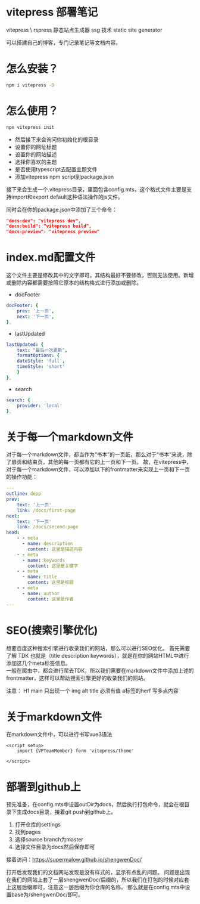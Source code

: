 

# vitepress 部署笔记

vitepress \ rspress
静态站点生成器 ssg 技术 static site generator

可以搭建自己的博客，专门记录笔记等文档内容。


# 怎么安装？

```sh
npm i vitepress -D
```

# 怎么使用？

```sh
npx vitepress init
```

- 然后接下来会询问你初始化的根目录
- 设置你的网址标题
- 设置你的网站描述
- 选择你喜欢的主题
- 是否使用typescript去配置主题文件
- 添加vitepress npm script到package.json

接下来会生成一个.vitepress目录，里面包含config.mts，这个格式文件主要是支持import和export default这种语法操作的js文件。

同时会在你的package.json中添加了三个命令：
```json
"docs:dev": "vitepress dev",
"docs:build": "vitepress build",
"docs:preview": "vitepress preview"
```

# index.md配置文件
这个文件主要是修改其中的文字即可，其结构最好不要修改，否则无法使用。新增或删除内容都需要按照它原本的结构格式进行添加或删除。

- docFooter
```yaml
docFooter: {
    prev: '上一页',
    next: '下一页',
},
```

- lastUpdated
```yaml
lastUpdated: {
    text: "最后一次更新",
    formatOptions: {
    dateStyle: 'full',
    timeStyle: 'short'
    }
},
```

- search
```yaml
search: {
    provider: 'local'
},
```

# 关于每一个markdown文件

对于每一个markdown文件，都当作为“书本”的一页纸，那么对于“书本”来说，除了扉页和结束页，其他的每一页都有它的上一页和下一页。
故，在vitepress中，对于每一个markdown文件，可以添加以下的frontmatter来实现上一页和下一页的操作功能：

```yaml
---
outline: depp
prev: 
    text: '上一页'
    link: /docs/first-page
next:
    text: '下一页'
    link: /docs/second-page
head:
    - - meta
      - name: description
        content: 这里是描述内容
    - - meta
      - name: keywords
        content: 这里是关键字
    - - meta
      - name: title
        content: 这里是标题
    - - meta
      - name: author
        content: 这里是作者
---
```

# SEO(搜索引擎优化)

想要百度这种搜索引擎进行收录我们的网站，那么可以进行SEO优化。
首先需要了解 TDK 也就是（title description keywords），就是在你的网站HTML中进行添加这几个meta标签信息。    
一般在爬虫中，都会进行爬去TDK，所以我们需要在markdown文件中添加上述的frontmatter，这样可以帮助搜索引擎更好的收录我们的网站。

注意：
H1 main 只出现一个
img alt title 必须有值
a标签的herf 写多点内容

# 关于markdown文件

在markdown文件中，可以进行书写vue3语法
```vue
<script setup>
    import {VPTeamMember} form 'vitepress/theme'
     
</script>
```
# 部署到github上

预先准备，在config.mts中设置outDir为docs，然后执行打包命令，就会在根目录下生成docs目录，接着git push到github上。
1. 打开仓库的settings
2. 找到pages
3. 选择source branch为master
4. 选择文件目录为docs然后保存即可

接着访问：https://supermalow.github.io/shengwenDoc/

打开后发现我们的文档网站发现是没有样式的，显示有点乱的问题。
问题是出现在我们的网站上套了一层shengwenDoc/后缀的，所以我们在打包的时候对应套上这层后缀即可，注意这一层后缀为你仓库的名称。
那么就是在config.mts中设置base为/shengwenDoc/即可。